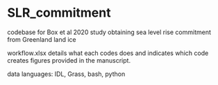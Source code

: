 # SLR_commitment
codebase for Box et al 2020 study obtaining sea level rise commitment from Greenland land ice

workflow.xlsx details what each codes does and indicates which code creates figures provided in the manuscript.

data languages: IDL, Grass, bash, python 
